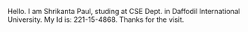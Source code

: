 Hello. I am Shrikanta Paul, studing at CSE Dept. in Daffodil International University. 
My Id is: 221-15-4868. 
Thanks for the visit.
